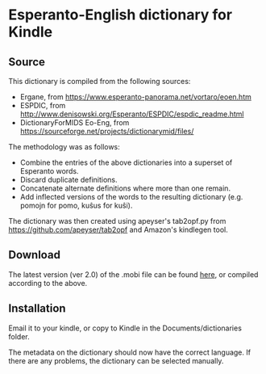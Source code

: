# Esperanto-English dictionary for Kindle

## Source

This dictionary is compiled from the following sources:

* Ergane, from https://www.esperanto-panorama.net/vortaro/eoen.htm
* ESPDIC, from http://www.denisowski.org/Esperanto/ESPDIC/espdic_readme.html
* DictionaryForMIDS Eo-Eng, from https://sourceforge.net/projects/dictionarymid/files/

The methodology was as follows:

* Combine the entries of the above dictionaries into a superset of Esperanto words.
* Discard duplicate definitions.
* Concatenate alternate definitions where more than one remain.
* Add inflected versions of the words to the resulting dictionary (e.g. pomojn for pomo, kuŝus for kuŝi).

The dictionary was then created using apeyser's tab2opf.py from https://github.com/apeyser/tab2opf and Amazon's kindlegen tool.

## Download

The latest version (ver 2.0) of the .mobi file can be found [here](https://github.com/coljac/kindle_eo_eng/files/6566066/Esperanto_english.zip), or compiled according to the above.

## Installation

Email it to your kindle, or copy to Kindle in the Documents/dictionaries folder. 

The metadata on the dictionary should now have the correct language. If there are any problems, the dictionary can be selected manually.
